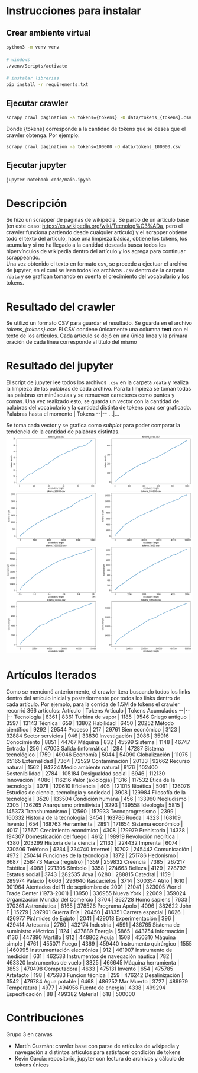 # Instrucciones para instalar

## Crear ambiente virtual

```bash
python3 -m venv venv

# windows
./venv/Scripts/activate

# instalar librerias
pip install -r requirements.txt
``` 

## Ejecutar crawler
```bash
scrapy crawl pagination -a tokens={tokens} -O data/tokens_{tokens}.csv
```
Donde {tokens} corresponde a la cantidad de tokens que se desea que el crawler obtenga. Por ejemplo:
```bash
scrapy crawl pagination -a tokens=100000 -O data/tokens_100000.csv
```

## Ejecutar jupyter
```bash
jupyter notebook code/main.ipynb
```

# Descripción
Se hizo un scrapper de páginas de wikipedia. Se partió de un artículo base (en este caso: https://es.wikipedia.org/wiki/Tecnolog%C3%ADa, pero el crawler funciona partiendo desde cualquier artículo) y el scrapper obtiene todo el texto del artículo, hace una limpieza básica, obtiene los tokens, los acumula y si no ha llegado a la cantidad deseada busca todos los hipervínculos de wikipedia dentro del artículo y los agrega para continuar scrappeando.
<br/>
Una vez obtenido el texto en formato csv, se procede a ejectuar el archivo de jupyter, en el cual se leen todos los archivos `.csv` dentro de la carpeta `/data` y se grafican tomando en cuenta el crecimiento del vocabulario y los tokens.

# Resultado del crawler
Se utilizó un formato CSV para guardar el resultado. Se guarda en el archivo *tokens_{tokens}.csv*. El CSV contiene únicamente una columna **text** con el texto de los artículos. Cada artículo se dejó en una única línea y la primara oración de cada línea corresponde al título del mismo

# Resultado del jupyter
El script de jupyter lee todos los archivos `.csv` en la carpeta `/data` y realiza la limpieza de las palabras de cada archivo. Para la limpieza se toman todas las palabras en minúsculas y se remueven caracteres como puntos y comas. Una vez realizado esto, se guarda un vector con la cantidad de palabras del vocabulario y la cantidad distinta de tokens para ser graficado.
Palabras hasta el momento | Tokens
--|--
...|...

Se toma cada vector y se grafica como _subplot_ para poder comparar la tendencia de la cantidad de palabras distintas. 
![Image](assets/graph.png "Resultado de Jupyter")

# Artículos Iterados
Como se mencionó anteriormente, el crawler itera buscando todos los links dentro del artículo inicial y posteriormente por todos los links dentro de cada artículo. Por ejemplo, para la corrida de 1.5M de tokens el crawler recorrió 366 artículos:
Artículo | Tokens Artículo | Tokens Acumulados
--|--|--
Tecnología | 8361 | 8361
Turbina de vapor | 1185 | 9546
Griego antiguo | 3597 | 13143
Técnica | 659 | 13802
Habilidad | 6450 | 20252
Método científico | 9292 | 29544
Proceso | 217 | 29761
Bien económico | 3123 | 32884
Sector servicios | 946 | 33830
Investigación | 2086 | 35916
Conocimiento | 8851 | 44767
Máquina | 832 | 45599
Sistema | 1148 | 46747
Entrada | 256 | 47003
Salida (informática) | 284 | 47287
Sistema tecnológico | 1759 | 49046
Economía | 5044 | 54090
Globalización | 11075 | 65165
Externalidad | 7364 | 72529
Contaminación | 20133 | 92662
Recurso natural | 1562 | 94224
Medio ambiente natural | 8176 | 102400
Sostenibilidad | 2784 | 105184
Desigualdad social | 6946 | 112130
Innovación | 4086 | 116216
Valor (axiología) | 1316 | 117532
Ética de la tecnología | 3078 | 120610
Eficiencia | 405 | 121015
Bioética | 5061 | 126076
Estudios de ciencia, tecnología y sociedad | 3908 | 129984
Filosofía de la tecnología | 3520 | 133504
Condición humana | 456 | 133960
Neoludismo | 2305 | 136265
Anarquismo primitivista | 3293 | 139558
Ideología | 5815 | 145373
Transhumanismo | 12560 | 157933
Tecnoprogresismo | 2399 | 160332
Historia de la tecnología | 3454 | 163786
Rueda | 4323 | 168109
Invento | 654 | 168763
Herramienta | 2891 | 171654
Sistema económico | 4017 | 175671
Crecimiento económico | 4308 | 179979
Prehistoria | 14328 | 194307
Domesticación del fuego | 4612 | 198919
Revolución neolítica | 4380 | 203299
Historia de la ciencia | 21133 | 224432
Imprenta | 6074 | 230506
Teléfono | 4234 | 234740
Internet | 10702 | 245442
Comunicación | 4972 | 250414
Funciones de la tecnología | 1372 | 251786
Hedonismo | 6687 | 258473
Marca (registro) | 1359 | 259832
Creencia | 7385 | 267217
Estética | 4088 | 271305
Símbolo | 3358 | 274663
Belleza | 4129 | 278792
Estatus social | 3743 | 282535
Joya | 6280 | 288815
Catedral | 1159 | 289974
Palacio | 6666 | 296640
Rascacielos | 3714 | 300354
Atrio | 1610 | 301964
Atentados del 11 de septiembre de 2001 | 21041 | 323005
World Trade Center (1973-2001) | 13950 | 336955
Nueva York | 22069 | 359024
Organización Mundial del Comercio | 3704 | 362728
Homo sapiens | 7633 | 370361
Astronáutica | 8165 | 378526
Programa Apolo | 4096 | 382622
John F | 15279 | 397901
Guerra Fría | 20450 | 418351
Carrera espacial | 8626 | 426977
Pirámides de Egipto | 2041 | 429018
Experimentación | 396 | 429414
Artesanía | 2760 | 432174
Industria | 4591 | 436765
Sistema de suministro eléctrico | 1124 | 437889
Energía | 5865 | 443754
Información | 4136 | 447890
Martillo | 912 | 448802
Aguja | 1508 | 450310
Máquina simple | 4761 | 455071
Fuego | 4369 | 459440
Instrumento quirúrgico | 1555 | 460995
Instrumentación electrónica | 912 | 461907
Instrumento de medición | 631 | 462538
Instrumentos de navegación náutica | 782 | 463320
Instrumentos de vuelo | 3325 | 466645
Máquina herramienta | 3853 | 470498
Computadora | 4633 | 475131
Invento | 654 | 475785
Artefacto | 198 | 475983
Función técnica | 259 | 476242
Desalinización | 3542 | 479784
Agua potable | 6468 | 486252
Mar Muerto | 3727 | 489979
Temperatura | 4977 | 494956
Fuente de energía | 4338 | 499294
Especificación | 88 | 499382
Material | 618 | 500000


# Contribuciones
Grupo 3 en canvas
- Martín Guzmán: crawler base con parse de artículos de wikipedia y navegación a distintos artículos para satisfacer condición de tokens
- Kevin García: repositorio, jupyter con lectura de archivos y cálculo de tokens únicos
